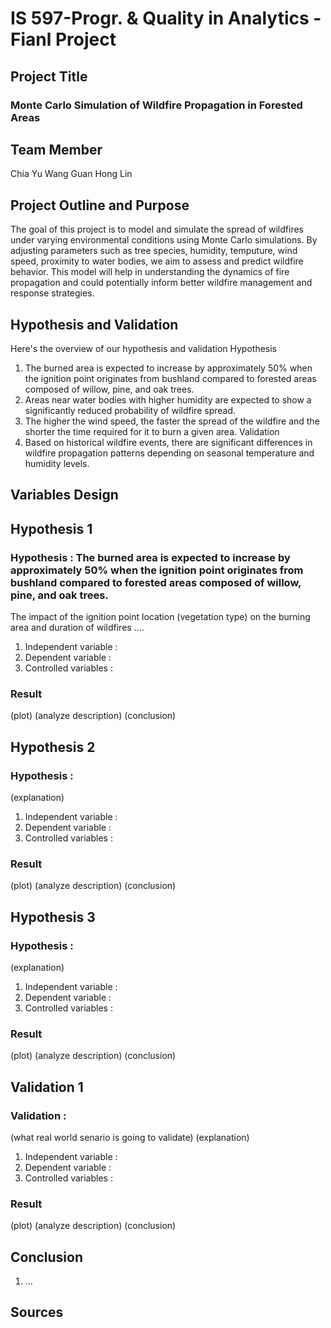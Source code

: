 # IS 597-Progr. & Quality in Analytics - Fianl Project

## Project Title
### **Monte Carlo Simulation of Wildfire Propagation in Forested Areas**
## Team Member
Chia Yu Wang
Guan Hong Lin
## Project Outline and Purpose
The goal of this project is to model and simulate the spread of wildfires under varying environmental conditions using Monte Carlo simulations. By adjusting parameters such as tree species, humidity, temputure, wind speed, proximity to water bodies, we aim to assess and predict wildfire behavior. This model will help in understanding the dynamics of fire propagation and could potentially inform better wildfire management and response strategies.
## Hypothesis and Validation
Here's the overview of our hypothesis and validation
Hypothesis
1. The burned area is expected to increase by approximately 50% when the ignition point originates from bushland compared to forested areas composed of willow, pine, and oak trees.
2. Areas near water bodies with higher humidity are expected to show a significantly reduced probability of wildfire spread.
3. The higher the wind speed, the faster the spread of the wildfire and the shorter the time required for it to burn a given area.
Validation
1. Based on historical wildfire events, there are significant differences in wildfire propagation patterns depending on seasonal temperature and humidity levels.
## Variables Design

## Hypothesis 1
### Hypothesis : The burned area is expected to increase by approximately 50% when the ignition point originates from bushland compared to forested areas composed of willow, pine, and oak trees.
The impact of the ignition point location (vegetation type) on the burning area and duration of wildfires .... 
1. Independent variable :
2. Dependent variable :
3. Controlled variables :
### Result
(plot)
(analyze description)
(conclusion)

## Hypothesis 2
### Hypothesis : 
(explanation)
1. Independent variable :
2. Dependent variable :
3. Controlled variables :
### Result
(plot)
(analyze description)
(conclusion)

## Hypothesis 3
### Hypothesis : 
(explanation)
1. Independent variable :
2. Dependent variable :
3. Controlled variables :
### Result
(plot)
(analyze description)
(conclusion)

## Validation 1
### Validation : 
(what real world senario is going to validate)
(explanation)
1. Independent variable :
2. Dependent variable :
3. Controlled variables :
### Result
(plot)
(analyze description)
(conclusion)

## Conclusion
1. ...

## Sources
